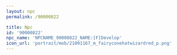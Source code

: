 ```yaml
---
layout: npc
permalink: /90000822

title: Npc
id: '90000822'
npc_name: 'NPCNAME_90000822_NAME:[F]Develop'
icon_url: 'portrait/mob/21091167_m_fairyconehatwizardred_p.png'
---
```

